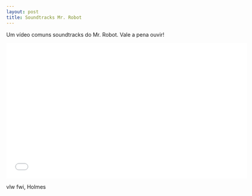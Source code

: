 ```yaml
---
layout: post
title: Soundtracks Mr. Robot
---
```


<p style="text-align: justify;">Um vídeo comuns soundtracks do Mr. Robot. Vale a pena ouvir!</p>

<iframe width="640" height="360" src="//www.youtube.com/embed/YC1n6NGANw0?feature=player_detailpage" frameborder="0" allowfullscreen></iframe>

vlw fwi, Holmes